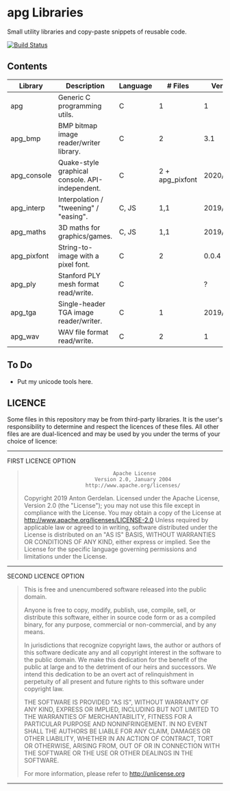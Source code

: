 # apg Libraries

Small utility libraries and copy-paste snippets of reusable code.

[![Build Status](https://travis-ci.com/capnramses/apg.svg?branch=master)](https://travis-ci.com/capnramses/apg)

## Contents

| Library     | Description                                     | Language | # Files         | Version    | Fuzzed |
| ----------- | ----------------------------------------------- | -------- | --------------- | ---------- | ------ |
| apg         | Generic C programming utils.                    | C        | 1               | 1          | No |
| apg_bmp     | BMP bitmap image reader/writer library.         | C        | 2               | 3.1        | Yes - AFL |
| apg_console | Quake-style graphical console. API-independent. | C        | 2 + apg_pixfont | 2020/01/06 | No |
| apg_interp  | Interpolation / "tweening" / "easing".          | C, JS    | 1,1             | 2019/09/10 | No |
| apg_maths   | 3D maths for graphics/games.                    | C, JS    | 1,1             | 2019/11/20 | No |
| apg_pixfont | String-to-image with a pixel font.              | C        | 2               | 0.0.4      | No |
| apg_ply     | Stanford PLY mesh format read/write.            | C        |                 | ?          | No |
| apg_tga     | Single-header TGA image reader/writer.          | C        | 1               | 2019/11/14 | No |
| apg_wav     | WAV file format read/write.                     | C        | 2               | 1          | No |

## To Do

* Put my unicode tools here.

## LICENCE

Some files in this repository may be from third-party libraries.
It is the user's responsibility to determine and respect the licences of these files.
All other files are are dual-licenced and may be used by you under the terms of your
choice of licence:

-------------------------------------------------------------------------------------
FIRST LICENCE OPTION

>                                  Apache License
>                            Version 2.0, January 2004
>                         http://www.apache.org/licenses/
>    Copyright 2019 Anton Gerdelan.
>    Licensed under the Apache License, Version 2.0 (the "License");
>    you may not use this file except in compliance with the License.
>    You may obtain a copy of the License at
>        http://www.apache.org/licenses/LICENSE-2.0
>    Unless required by applicable law or agreed to in writing, software
>    distributed under the License is distributed on an "AS IS" BASIS,
>    WITHOUT WARRANTIES OR CONDITIONS OF ANY KIND, either express or implied.
>    See the License for the specific language governing permissions and
>    limitations under the License.
-------------------------------------------------------------------------------------
SECOND LICENCE OPTION

> This is free and unencumbered software released into the public domain.
>
> Anyone is free to copy, modify, publish, use, compile, sell, or
> distribute this software, either in source code form or as a compiled
> binary, for any purpose, commercial or non-commercial, and by any
> means.
> 
> In jurisdictions that recognize copyright laws, the author or authors
> of this software dedicate any and all copyright interest in the
> software to the public domain. We make this dedication for the benefit
> of the public at large and to the detriment of our heirs and
> successors. We intend this dedication to be an overt act of
> relinquishment in perpetuity of all present and future rights to this
> software under copyright law.
> 
> THE SOFTWARE IS PROVIDED "AS IS", WITHOUT WARRANTY OF ANY KIND,
> EXPRESS OR IMPLIED, INCLUDING BUT NOT LIMITED TO THE WARRANTIES OF
> MERCHANTABILITY, FITNESS FOR A PARTICULAR PURPOSE AND NONINFRINGEMENT.
> IN NO EVENT SHALL THE AUTHORS BE LIABLE FOR ANY CLAIM, DAMAGES OR
> OTHER LIABILITY, WHETHER IN AN ACTION OF CONTRACT, TORT OR OTHERWISE,
> ARISING FROM, OUT OF OR IN CONNECTION WITH THE SOFTWARE OR THE USE OR
> OTHER DEALINGS IN THE SOFTWARE.
> 
> For more information, please refer to <http://unlicense.org>
-------------------------------------------------------------------------------------
